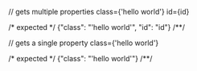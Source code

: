 // gets multiple properties
class={'hello world'} id={id}

/* expected */
{"class": "'hello world'", "id": "id"}
/**/

// gets a single property
class={'hello world'}

/* expected */
{"class": "'hello world'"}
/**/